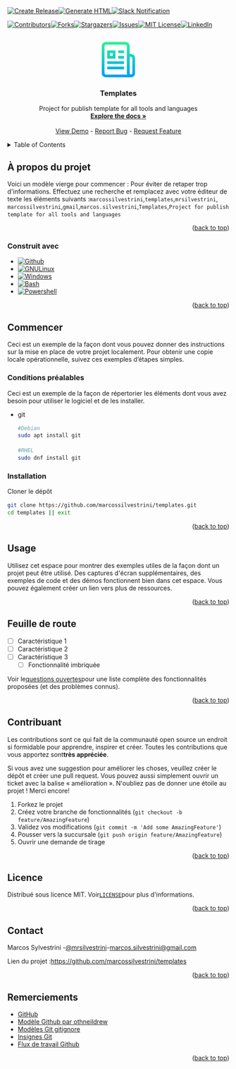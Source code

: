 <!-- Improved compatibility of back to top link: See: https://github.com/othneildrew/Best-README-Template/pull/73 -->

<a name="readme-top"></a>

<!--
*** Thanks for checking out the Best-README-Template. If you have a suggestion
*** that would make this better, please fork the repo and create a pull request
*** or simply open an issue with the tag "enhancement".
*** Don't forget to give the project a star!
*** Thanks again! Now go create something AMAZING! :D
-->

<!-- PROJECT SHIELDS -->

<!--
*** I'm using markdown "reference style" links for readability.
*** Reference links are enclosed in brackets [ ] instead of parentheses ( ).
*** See the bottom of this document for the declaration of the reference variables
*** for contributors-url, forks-url, etc. This is an optional, concise syntax you may use.
*** https://www.markdownguide.org/basic-syntax/#reference-style-links
-->

[![Create Release](https://github.com/marcossilvestrini/templates/actions/workflows/release.yml/badge.svg)](https://github.com/marcossilvestrini/templates/actions/workflows/release.yml)[![Generate HTML](https://github.com/marcossilvestrini/templates/actions/workflows/generate-html.yml/badge.svg)](https://github.com/marcossilvestrini/templates/actions/workflows/generate-html.yml)[![Slack Notification](https://github.com/marcossilvestrini/templates/actions/workflows/slack.yml/badge.svg)](https://github.com/marcossilvestrini/templates/actions/workflows/slack.yml)

[![Contributors][contributors-shield]][contributors-url][![Forks][forks-shield]][forks-url][![Stargazers][stars-shield]][stars-url][![Issues][issues-shield]][issues-url][![MIT License][license-shield]][license-url][![LinkedIn][linkedin-shield]][linkedin-url]

<!-- PROJECT LOGO -->

<br />
<div align="center">
  <a href="https://github.com/marcossilvestrini/templates">
    <img src="images/logo.png" alt="Logo" width="80" height="80">
  </a>

<h3 align="center">Templates</h3>

  <p align="center">
    Project for publish template for all tools and languages
    <br />
    <a href="https://github.com/marcossilvestrini/templates"><strong>Explore the docs »</strong></a>
    <br />
    <br />
    <a href="https://github.com/marcossilvestrini/templates">View Demo</a>
    -
    <a href="https://github.com/marcossilvestrini/templates/issues">Report Bug</a>
    -
    <a href="https://github.com/marcossilvestrini/templates/issues">Request Feature</a>
  </p>
</div>

<!-- TABLE OF CONTENTS -->

<details>
  <summary>Table of Contents</summary>
  <ol>
    <li>
      <a href="#about-the-project">About The Project</a>
      <ul>
        <li><a href="#built-with">Built With</a></li>
      </ul>
    </li>
    <li>
      <a href="#getting-started">Getting Started</a>
      <ul>
        <li><a href="#prerequisites">Prerequisites</a></li>
        <li><a href="#installation">Installation</a></li>
      </ul>
    </li>
    <li><a href="#usage">Usage</a></li>
    <li><a href="#roadmap">Roadmap</a></li>
    <li><a href="#contributing">Contributing</a></li>
    <li><a href="#license">License</a></li>
    <li><a href="#contact">Contact</a></li>
    <li><a href="#acknowledgments">Acknowledgments</a></li>
  </ol>
</details>

<!-- ABOUT THE PROJECT -->

## À propos du projet

Voici un modèle vierge pour commencer : Pour éviter de retaper trop d'informations. Effectuez une recherche et remplacez avec votre éditeur de texte les éléments suivants :`marcossilvestrini`,`templates`,`mrsilvestrini`, `marcossilvestrini`,`gmail`,`marcos.silvestrini`,`Templates`,`Project for publish template for all tools and languages`

<p align="right">(<a href="#readme-top">back to top</a>)</p>

### Construit avec

-   [![Github][Github-badge]][Github-url]
-   [![GNULinux][GNULinux-badge]][GNULinux-url]
-   [![Windows][Windows-badge]][Windows-url]
-   [![Bash][Bash-badge]][Bash-url]
-   [![Powershell][Powershell-badge]][Powershell-url]

<p align="right">(<a href="#readme-top">back to top</a>)</p>

<!-- GETTING STARTED -->

## Commencer

Ceci est un exemple de la façon dont vous pouvez donner des instructions sur la mise en place de votre projet localement.
Pour obtenir une copie locale opérationnelle, suivez ces exemples d’étapes simples.

### Conditions préalables

Ceci est un exemple de la façon de répertorier les éléments dont vous avez besoin pour utiliser le logiciel et de les installer.

-   git

    ```sh
    #Debian
    sudo apt install git

    #RHEL
    sudo dnf install git
    ```

### Installation

Cloner le dépôt

```sh
git clone https://github.com/marcossilvestrini/templates.git
cd templates || exit
```

<p align="right">(<a href="#readme-top">back to top</a>)</p>

<!-- USAGE EXAMPLES -->

## Usage

Utilisez cet espace pour montrer des exemples utiles de la façon dont un projet peut être utilisé. Des captures d'écran supplémentaires, des exemples de code et des démos fonctionnent bien dans cet espace. Vous pouvez également créer un lien vers plus de ressources.

<p align="right">(<a href="#readme-top">back to top</a>)</p>

<!-- ROADMAP -->

## Feuille de route

-   [ ] Caractéristique 1
-   [ ] Caractéristique 2
-   [ ] Caractéristique 3
    -   [ ] Fonctionnalité imbriquée

Voir le[questions ouvertes](https://github.com/marcossilvestrini/templates/issues)pour une liste complète des fonctionnalités proposées (et des problèmes connus).

<p align="right">(<a href="#readme-top">back to top</a>)</p>

<!-- CONTRIBUTING -->

## Contribuant

Les contributions sont ce qui fait de la communauté open source un endroit si formidable pour apprendre, inspirer et créer. Toutes les contributions que vous apportez sont**très appréciée**.

Si vous avez une suggestion pour améliorer les choses, veuillez créer le dépôt et créer une pull request. Vous pouvez aussi simplement ouvrir un ticket avec la balise « amélioration ».
N'oubliez pas de donner une étoile au projet ! Merci encore!

1.  Forkez le projet
2.  Créez votre branche de fonctionnalités (`git checkout -b feature/AmazingFeature`)
3.  Validez vos modifications (`git commit -m 'Add some AmazingFeature'`)
4.  Pousser vers la succursale (`git push origin feature/AmazingFeature`)
5.  Ouvrir une demande de tirage

<p align="right">(<a href="#readme-top">back to top</a>)</p>

<!-- LICENSE -->

## Licence

Distribué sous licence MIT. Voir[`LICENSE`](LICENSE)pour plus d'informations.

<p align="right">(<a href="#readme-top">back to top</a>)</p>

<!-- CONTACT -->

## Contact

Marcos Sylvestrini -[@mrsilvestrini](https://twitter.com/mrsilvestrini)-[marcos.silvestrini@gmail.com](mailto:marcos.silvestrini@gmail.com)

Lien du projet :<https://github.com/marcossilvestrini/templates>

<p align="right">(<a href="#readme-top">back to top</a>)</p>

<!-- ACKNOWLEDGMENTS -->

## Remerciements

-   [GitHub](https://github.com/)
-   [Modèle Github par othneildrew](https://github.com/othneildrew/Best-README-Template)
-   [Modèles Git gitignore](https://github.com/github/gitignore)
-   [Insignes Git](https://github.com/Ileriayo/markdown-badges#usage)
-   [Flux de travail Github](https://docs.github.com/en/actions/using-workflows/about-workflows)

<p align="right">(<a href="#readme-top">back to top</a>)</p>

<!-- MARKDOWN LINKS & IMAGES -->

<!-- https://www.markdownguide.org/basic-syntax/#reference-style-links -->

[contributors-shield]: https://img.shields.io/github/contributors/marcossilvestrini/templates.svg?style=for-the-badge

[contributors-url]: https://github.com/marcossilvestrini/templates/graphs/contributors

[forks-shield]: https://img.shields.io/github/forks/marcossilvestrini/templates.svg?style=for-the-badge

[forks-url]: https://github.com/marcossilvestrini/templates/network/members

[stars-shield]: https://img.shields.io/github/stars/marcossilvestrini/templates.svg?style=for-the-badge

[stars-url]: https://github.com/marcossilvestrini/templates/stargazers

[issues-shield]: https://img.shields.io/github/issues/marcossilvestrini/templates.svg?style=for-the-badge

[issues-url]: https://github.com/marcossilvestrini/templates/issues

[license-shield]: https://img.shields.io/github/license/marcossilvestrini/templates.svg?style=for-the-badge

[license-url]: https://github.com/marcossilvestrini/templates/blob/master/LICENSE

[linkedin-shield]: https://img.shields.io/badge/-LinkedIn-black.svg?style=for-the-badge&logo=linkedin&colorB=555

[linkedin-url]: https://linkedin.com/in/marcossilvestrini

[Github-badge]: https://img.shields.io/badge/github-%23121011.svg?style=for-the-badge&logo=github&logoColor=white

[Github-url]: https://github.com/

[GNULinux-badge]: https://img.shields.io/badge/Linux-FCC624?style=for-the-badge&logo=linux&logoColor=black

[GNULinux-url]: https://www.gnu.org/gnu/linux-and-gnu.en.html

[Windows-badge]: https://img.shields.io/badge/Windows-0078D6?style=for-the-badge&logo=windows&logoColor=white

[Windows-url]: https://www.microsoft.com/

[Powershell-badge]: https://img.shields.io/badge/PowerShell-%235391FE.svg?style=for-the-badge&logo=powershell&logoColor=white

[Powershell-url]: https://learn.microsoft.com/en-us/powershell/

[Bash-badge]: https://img.shields.io/badge/shell_script-%23121011.svg?style=for-the-badge&logo=gnu-bash&logoColor=white

[Bash-url]: https://www.gnu.org/software/bash/

